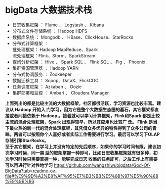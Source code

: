 # bigData 大数据技术栈
* 日志收集框架 ： Flume 、 Logstash 、 Kibana
* 分布式文件存储系统 ： Hadoop HDFS
* 数据库系统 ： Mongodb 、 HBase、ClickHouse、StarRocks
* 分布式计算框架 ：  
   批处理框架： Hadoop MapReduce、Spark  
   流处理框架：Flink、Storm、SparkStream
* 查询分析框架 ： Hive 、 Spark SQL 、 Flink SQL 、 Pig 、 Phoenix
* 集群资源管理器 ： Hadoop YARN
* 分布式协调服务 ： Zookeeper
* 数据迁移工具 ： Sqoop、DataX、FlickCDC
* 任务调度框架 ： Azkaban 、 Oozie
* 集群部署和监控 ： Ambari 、 Cloudera Manager
    
**上面列出的都是比较主流的大数据框架，社区都很活跃，学习资源也比较丰富。建议从 Hadoop 开始入 门学习，因为它是整个大数据生态圈的基石，其它框架都直接或者间接依赖于 Hadoop 。接着就可以学习计算框架，Flink和Spark 都是比较主流的混合处理框架，Spark 出现得较早，所以其应用也比较广 泛。 Flink 是当下最火热的新一代的混合处理框架，其凭借众多优异的特性得到了众多公司的青睐。两者可以按照你个人喜好或者实际工作需要进行学习。最后可以学习下OLAP存储引擎StarRocks。   
至于其它框架，在学习上并没有特定的先后顺序，如果你的学习时间有限，建议初次学习时候，同一类 型的框架掌握一种即可，比如日志收集框架就有很多种，初次学习时候只需要掌握一种，能够完成日志 收集的任务即可，之后工作上有需要可以再进行针对性地学习**
https://github.com/wangzhiwubigdata/God-Of-BigData?tab=readme-ov-file#%E9%9D%A2%E8%AF%95%E7%B3%BB%E5%88%97%E5%90%88%E9%9B%86

